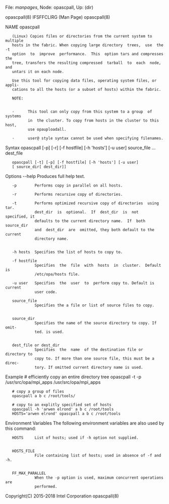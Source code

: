 File: *manpages*,  Node: opascpall,  Up: (dir)


opascpall(8)                 IFSFFCLIRG (Man Page)                opascpall(8)



NAME
       opascpall



       (Linux) Copies files or directories from the current system to multiple
       hosts in the fabric. When copying large directory  trees,  use  the  -t
       option  to  improve  performance.  This  option tars and compresses the
       tree, transfers the resulting compressed  tarball  to  each  node,  and
       untars it on each node.

       Use this tool for copying data files, operating system files, or appli‐
       cations to all the hosts (or a subset of hosts) within the fabric.

       NOTE:


       ·      This tool can only copy from this system to a group  of  systems
              in  the cluster. To copy from hosts in the cluster to this host,
              use opauploadall.

       ·      user@ style syntax cannot be used when specifying filenames.


Syntax
       opascpall [-p] [-r] [-f hostfile] [-h 'hosts'] [-u user]
       source_file ... dest_file



       opascpall [-t] [-p] [-f hostfile] [-h 'hosts'] [-u user]
       [ source_dir[ dest_dir]]



Options
       --help    Produces full help text.

       -p        Performs copy in parallel on all hosts.

       -r        Performs recursive copy of directories.

       -t        Performs optimized recursive copy of directories  using  tar.
                 dest_dir  is  optional.  If  dest_dir  is  not  specified, it
                 defaults to the current directory name.  If  both  source_dir
                 and  dest_dir  are  omitted, they both default to the current
                 directory name.


       -h hosts  Specifies the list of hosts to copy to.

       -f hostfile
                 Specifies  the  file  with  hosts  in  cluster.  Default   is
                 /etc/opa/hosts file.

       -u user   Specifies  the  user  to  perform copy to. Default is current
                 user code.

       source_file
                 Specifies the a file or list of source files to copy.


       source_dir
                 Specifies the name of the source directory to copy. If  omit‐
                 ted. is used.


       dest_file or dest_dir
                 Specifies  the  name  of the destination file or directory to
                 copy to. If more than one source file, this must be a  direc‐
                 tory. If omitted current directory name is used.


Example
       # efficiently copy an entire directory tree
       opascpall -t -p /usr/src/opa/mpi_apps /usr/src/opa/mpi_apps

       # copy a group of files
       opascpall a b c /root/tools/

       # copy to an explitly specified set of hosts
       opascpall -h 'arwen elrond' a b c /root/tools
       HOSTS='arwen elrond' opascpall a b c /root/tools

Environment Variables
       The following environment variables are also used by this command:

       HOSTS     List of hosts; used if -h option not supplied.


       HOSTS_FILE
                 File containing list of hosts; used in absence of -f and -h.


       FF_MAX_PARALLEL
                 When the -p option is used, maximum concurrent operations are
                 performed.



Copyright(C) 2015-2018         Intel Corporation                  opascpall(8)
